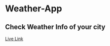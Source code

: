 # Weather-App
## Check Weather Info of your city
[Live Link](https://weather-app-react-nine-xi.vercel.app/)
